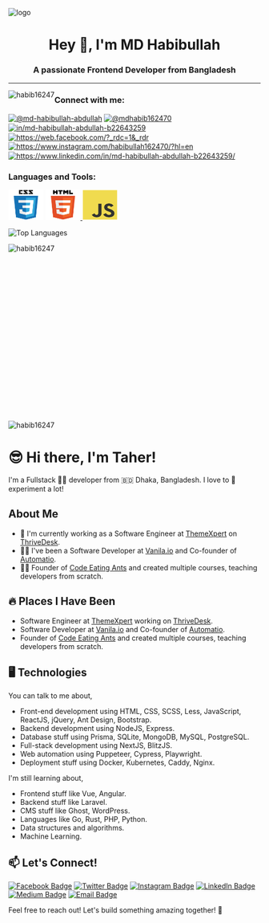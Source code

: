 ![logo](https://camo.githubusercontent.com/48ec00ed4c84e771db4a1db90b56352923a8d644452a32b434d68e97006c9337/68747470733a2f2f63686b736b696c6c732e636f6d2f77702d636f6e74656e742f75706c6f6164732f323032302f30342f504e432d416e696d617465642d42616e6e6572732e676966)
<h1 align="center">Hey 👋, I'm MD Habibullah</h1>
<h3 align="center">A passionate Frontend Developer from Bangladesh</h3>
<hr/>
<img align="left" src="https://komarev.com/ghpvc/?username=habib16247&label=Profile%20views&color=0e75b6&style=flat" alt="habib16247" />

<h3 align="left">Connect with me:</h3>
<p align="left">
<a href="https://codepen.io/@md-habibullah-abdullah" target="_blank"><img align="center" src="https://raw.githubusercontent.com/rahuldkjain/github-profile-readme-generator/master/src/images/icons/Social/codepen.svg" alt="@md-habibullah-abdullah" height="60" width="70" /></a>
<a href="https://twitter.com/@mdhabib162470" target="_blank"><img align="center" src="https://raw.githubusercontent.com/rahuldkjain/github-profile-readme-generator/master/src/images/icons/Social/twitter.svg" alt="@mdhabib162470"  height="60" width="70" /></a>
<a href="https://linkedin.com/in/in/md-habibullah-abdullah-b22643259" target="_blank"><img align="center" src="https://raw.githubusercontent.com/rahuldkjain/github-profile-readme-generator/master/src/images/icons/Social/linked-in-alt.svg" alt="in/md-habibullah-abdullah-b22643259" height="60" width="70"  /></a>
<a href="https://fb.com/https://web.facebook.com/?_rdc=1&_rdr" target="_blank"><img align="center" src="https://raw.githubusercontent.com/rahuldkjain/github-profile-readme-generator/master/src/images/icons/Social/facebook.svg" alt="https://web.facebook.com/?_rdc=1&_rdr" height="60" width="70" /></a>
<a href="https://instagram.com/https://www.instagram.com/habibullah162470/?hl=en" target="_blank"><img align="center" src="https://raw.githubusercontent.com/rahuldkjain/github-profile-readme-generator/master/src/images/icons/Social/instagram.svg" alt="https://www.instagram.com/habibullah162470/?hl=en" height="60" width="70"  /></a>
<a href="[https://www.youtube.com/c/https://www.linkedin.com/in/md-habibullah-abdullah-b22643259/](https://www.youtube.com/channel/UCnopAZ7TIqUEF5w183_Thzg)" target="_blank"><img align="center" src="https://raw.githubusercontent.com/rahuldkjain/github-profile-readme-generator/master/src/images/icons/Social/youtube.svg" alt="https://www.linkedin.com/in/md-habibullah-abdullah-b22643259/" height="60" width="70" /></a>
</p>

<h3 align="left">Languages and Tools:</h3> 
<p align="left" display="flex> 
  
  <a href="https://www.w3schools.com/css/" target="_blank"> <img src="https://raw.githubusercontent.com/devicons/devicon/master/icons/css3/css3-original-wordmark.svg" alt="css3" height="60" width="70"  textDecoration="none"  /> </a> <a href="https://www.w3.org/html/" target="_blank"> <img src="https://raw.githubusercontent.com/devicons/devicon/master/icons/html5/html5-original-wordmark.svg" alt="html5" height="60" width="70" textDecoration="none" /> </a> <a href="https://developer.mozilla.org/en-US/docs/Web/JavaScript" target="_blank"> <img src="https://raw.githubusercontent.com/devicons/devicon/master/icons/javascript/javascript-original.svg" alt="javascript" height="60" width="70"  textDecoration="none" /> </a> 
  
  </p>
  
<img src="https://github-readme-stats.vercel.app/api/top-langs/?username=habib16247&layout=compact" alt="Top Languages" width="500" height="350">


<p>&nbsp;<img align="left" src="https://github-readme-stats.vercel.app/api?username=habib16247&show_icons=true&locale=en" alt="habib16247"  width="500" height="350" /></p>

<p><img align="center" src="https://github-readme-streak-stats.herokuapp.com/?user=habib16247&" alt="habib16247"  width="500" height="350" /></p>

# 😎 Hi there, I'm Taher!

I'm a Fullstack 🧑‍💻️ developer from 🇧🇩 Dhaka, Bangladesh. I love to 🥼 experiment a lot!

## About Me

- 🔭 I'm currently working as a Software Engineer at [ThemeXpert](https://www.themexpert.com/) on [ThriveDesk](https://thrivedesk.com/).
- 👨‍💻 I've been a Software Developer at [Vanila.io](https://vanila.io/) and Co-founder of [Automatio](https://automatio.co/).
- 👨‍🏫 Founder of [Code Eating Ants](https://codeeatingants.com/) and created multiple courses, teaching developers from scratch.

## 🔥 Places I Have Been

- Software Engineer at [ThemeXpert](https://www.themexpert.com/) working on [ThriveDesk](https://thrivedesk.com/).
- Software Developer at [Vanila.io](https://vanila.io/) and Co-founder of [Automatio](https://automatio.co/).
- Founder of [Code Eating Ants](https://codeeatingants.com/) and created multiple courses, teaching developers from scratch.

## 🖥 Technologies

You can talk to me about,

- Front-end development using HTML, CSS, SCSS, Less, JavaScript, ReactJS, jQuery, Ant Design, Bootstrap.
- Backend development using NodeJS, Express.
- Database stuff using Prisma, SQLite, MongoDB, MySQL, PostgreSQL.
- Full-stack development using NextJS, BlitzJS.
- Web automation using Puppeteer, Cypress, Playwright.
- Deployment stuff using Docker, Kubernetes, Caddy, Nginx.

I'm still learning about,

- Frontend stuff like Vue, Angular.
- Backend stuff like Laravel.
- CMS stuff like Ghost, WordPress.
- Languages like Go, Rust, PHP, Python.
- Data structures and algorithms.
- Machine Learning.

## 📫 Let's Connect!

[![Facebook Badge](https://img.shields.io/badge/-Facebook-1877F2?style=flat-square&logo=facebook&logoColor=white&link=your_facebook_profile_url)](your_facebook_profile_url)
[![Twitter Badge](https://img.shields.io/badge/-Twitter-1DA1F2?style=flat-square&logo=twitter&logoColor=white&link=your_twitter_profile_url)](your_twitter_profile_url)
[![Instagram Badge](https://img.shields.io/badge/-Instagram-E4405F?style=flat-square&logo=instagram&logoColor=white&link=your_instagram_profile_url)](your_instagram_profile_url)
[![LinkedIn Badge](https://img.shields.io/badge/-LinkedIn-0A66C2?style=flat-square&logo=linkedin&logoColor=white&link=your_linkedin_profile_url)](your_linkedin_profile_url)
[![Medium Badge](https://img.shields.io/badge/-Medium-12100E?style=flat-square&logo=medium&logoColor=white&link=your_medium_profile_url)](your_medium_profile_url)
[![Email Badge](https://img.shields.io/badge/-Email-D14836?style=flat-square&logo=gmail&logoColor=white&link=mailto:your_email@example.com)](mailto:your_email@example.com)

Feel free to reach out! Let's build something amazing together! 🚀


